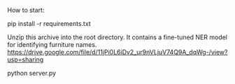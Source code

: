 How to start:

pip install -r requirements.txt

Unzip this archive into the root directory. It contains a fine-tuned NER model for identifying furniture names.
https://drive.google.com/file/d/11jPi0L6iDv2_ur9nVLjuV74Q9A_dqWg-/view?usp=sharing

python server.py


